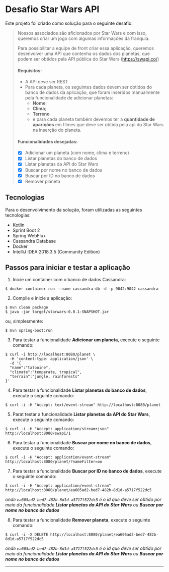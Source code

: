 # Desafio Star Wars API

Este projeto foi criado como solução para o seguinte desafio:

>Nossos associados são aficionados por Star Wars e com isso, queremos criar um jogo com algumas informações da franquia.
>
>Para possibilitar a equipe de front criar essa aplicação, queremos desenvolver uma API que contenha os dados dos planetas, que podem ser obtidos pela API pública do Star Wars (https://swapi.co/)
>
>#### Requisitos:
>
>- A API deve ser REST
>- Para cada planeta, os seguintes dados devem ser obtidos do banco de dados da aplicação, que foram inseridos manualmente pela funcionalidade de adicionar planetas: 
>   - **Nome**;
>   - **Clima**;
>   - **Terreno**
>   - e para cada planeta também devemos ter a **quantidade de aparições** em filmes que deve ser obtida pela api do Star Wars na inserção do planeta.
>
>#### Funcionalidades desejadas:
> 
>- [x] Adicionar um planeta (com nome, clima e terreno)
>- [x] Listar planetas do banco de dados
>- [x] Listar planetas da API do Star Wars
>- [x] Buscar por nome no banco de dados
>- [x] Buscar por ID no banco de dados
>- [x] Remover planeta

## Tecnologias

Para o desenvolvimento da solução, foram utilizadas as seguintes tecnologias:

+ Kotlin
+ Sprint Boot 2
+ Spring WebFlux
+ Cassandra Database
+ Docker
+ IntelliJ IDEA 2018.3.5 (Community Edition)

## Passos para iniciar e testar a aplicação

1. Inicie um container com o banco de dados Cassandra:

```shell
$ docker container run --name cassandra-db -d -p 9042:9042 cassandra
```

2. Compile e inicie a aplicação:

```shell
$ mvn clean package
$ java -jar target/starwars-0.0.1-SNAPSHOT.jar
```
ou, simplesmente: 

```shell
$ mvn spring-boot:run
```

3. Para testar a funcionalidade **Adicionar um planeta**, execute o seguinte comando:

```shell
$ curl -i http://localhost:8080/planet \
  -H 'content-type: application/json' \
  -d '{
  "name":"tatooine",
  "climate":"temperate, tropical",
  "terrain":"jungle, rainforests"
}'
```

4. Para testar a funcionalidade **Listar planetas do banco de dados**, execute o seguinte comando:

```shell
$ curl -i -H "Accept: text/event-stream" http://localhost:8080/planet
```

5. Parat testar a funcionalidade **Listar planetas da API do Star Wars**, execute o seguinte comando:

```shell
$ curl -i -H "Accept: application/stream+json" http://localhost:8080/swapi/1
```

6. Para testar a funcionalidade **Buscar por nome no banco de dados**, execute o seguinte comando:

```shell
$ curl -i -H "Accept: application/event-stream" http://localhost:8080/planet/?nameFilter=oo
```

7. Para testar a funcionalidade **Buscar por ID no banco de dados**, execute o seguinte comando:

```shell
$ curl -i -H "Accept: application/event-stream" http://localhost:8080/planet/ea605ad2-bed7-482b-8d1d-a5717f522dc5
```

*onde `ea605ad2-bed7-482b-8d1d-a5717f522dc5` é o id que deve ser obtido por meio da funcionalidade **Listar planetas da API do Star Wars** ou **Buscar por nome no banco de dados***

8. Para testar a funcionalidade **Remover planeta**, execute o seguinte comando:

```shell
$ curl -i -X DELETE http://localhost:8080/planet/ea605ad2-bed7-482b-8d1d-a5717f522dc5
```
*onde `ea605ad2-bed7-482b-8d1d-a5717f522dc5` é o id que deve ser obtido por meio da funcionalidade **Listar planetas da API do Star Wars** ou **Buscar por nome no banco de dados***

---
